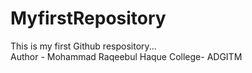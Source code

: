 # MyfirstRepository
This is my first Github respository...
<br>
Author - Mohammad Raqeebul Haque
College- ADGITM
